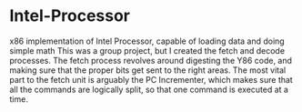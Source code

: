 # Intel-Processor
x86 implementation of Intel Processor, capable of loading data and doing simple math
This was a group project, but I created the fetch and decode processes. The fetch process revolves around digesting the Y86 code, and making sure that the proper bits get sent to the right areas. The most vital part to the fetch unit is arguably the PC Incrementer, which makes sure that all the commands are logically split, so that one command is executed at a time.

